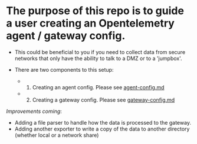 # The purpose of this repo is to guide a user creating an Opentelemetry agent / gateway config.
- This could be beneficial to you if you need to collect data from secure networks that only have the ability to talk to a DMZ or to a 'jumpbox'. 

- There are two components to this setup: 
    - 1. Creating an agent config. Please see [agent-config.md](/agent/agent-config.md)
    - 2. Creating a gateway config. Please see [gateway-config.md](/gateway/gateway-config.md)

*Improvements coming*: 

- Adding a file parser to handle how the data is processed to the gateway. 
- Adding another exporter to write a copy of the data to another directory (whether local or a network share)
